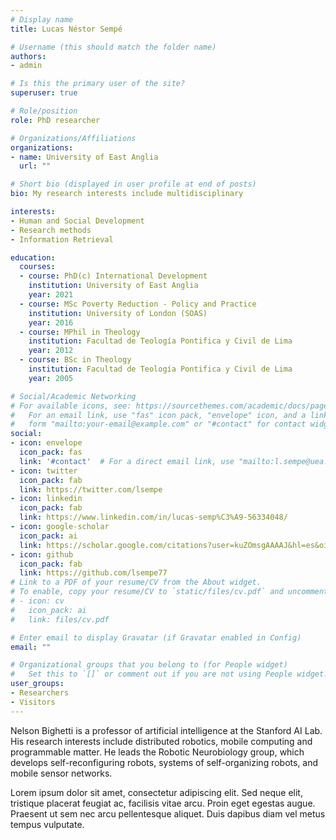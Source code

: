 ```yaml
---
# Display name
title: Lucas Néstor Sempé

# Username (this should match the folder name)
authors:
- admin

# Is this the primary user of the site?
superuser: true

# Role/position
role: PhD researcher

# Organizations/Affiliations
organizations:
- name: University of East Anglia
  url: ""

# Short bio (displayed in user profile at end of posts)
bio: My research interests include multidisciplinary

interests:
- Human and Social Development
- Research methods
- Information Retrieval

education:
  courses:
  - course: PhD(c) International Development
    institution: University of East Anglia
    year: 2021
  - course: MSc Poverty Reduction - Policy and Practice
    institution: University of London (SOAS)
    year: 2016
  - course: MPhil in Theology
    institution: Facultad de Teología Pontifica y Civil de Lima
    year: 2012
  - course: BSc in Theology
    institution: Facultad de Teología Pontifica y Civil de Lima
    year: 2005

# Social/Academic Networking
# For available icons, see: https://sourcethemes.com/academic/docs/page-builder/#icons
#   For an email link, use "fas" icon pack, "envelope" icon, and a link in the
#   form "mailto:your-email@example.com" or "#contact" for contact widget.
social:
- icon: envelope
  icon_pack: fas
  link: '#contact'  # For a direct email link, use "mailto:l.sempe@uea.ac.uk".
- icon: twitter
  icon_pack: fab
  link: https://twitter.com/lsempe
- icon: linkedin
  icon_pack: fab
  link: https://www.linkedin.com/in/lucas-semp%C3%A9-56334048/
- icon: google-scholar
  icon_pack: ai
  link: https://scholar.google.com/citations?user=kuZOmsgAAAAJ&hl=es&oi=sra
- icon: github
  icon_pack: fab
  link: https://github.com/lsempe77
# Link to a PDF of your resume/CV from the About widget.
# To enable, copy your resume/CV to `static/files/cv.pdf` and uncomment the lines below.
# - icon: cv
#   icon_pack: ai
#   link: files/cv.pdf

# Enter email to display Gravatar (if Gravatar enabled in Config)
email: ""

# Organizational groups that you belong to (for People widget)
#   Set this to `[]` or comment out if you are not using People widget.
user_groups:
- Researchers
- Visitors
---
```


Nelson Bighetti is a professor of artificial intelligence at the Stanford AI Lab. His research interests include distributed robotics, mobile computing and programmable matter. He leads the Robotic Neurobiology group, which develops self-reconfiguring robots, systems of self-organizing robots, and mobile sensor networks.

Lorem ipsum dolor sit amet, consectetur adipiscing elit. Sed neque elit, tristique placerat feugiat ac, facilisis vitae arcu. Proin eget egestas augue. Praesent ut sem nec arcu pellentesque aliquet. Duis dapibus diam vel metus tempus vulputate.
